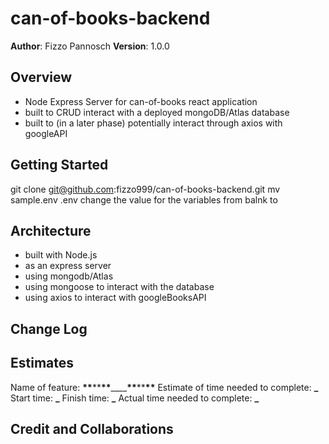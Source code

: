 # can-of-books-backend

**Author**: Fizzo Pannosch
**Version**: 1.0.0

## Overview

- Node Express Server for can-of-books react application
- built to CRUD interact with a deployed mongoDB/Atlas database
- built to (in a later phase) potentially interact through axios with googleAPI

## Getting Started

git clone git@github.com:fizzo999/can-of-books-backend.git
mv sample.env .env
change the value for the variables from balnk to

## Architecture

- built with Node.js
- as an express server
- using mongodb/Atlas
- using mongoose to interact with the database
- using axios to interact with googleBooksAPI

## Change Log

<!-- Use this area to document the iterative changes made to your application as each feature is successfully implemented. Use time stamps. Here's an example:

01-01-2001 4:59pm - Application now has a fully-functional express server, with a GET route for the location resource. -->

## Estimates

Name of feature: **\*\***\*\***\*\***\_\_\_\_**\*\***\*\***\*\***
Estimate of time needed to complete: **\_**
Start time: **\_**
Finish time: **\_**
Actual time needed to complete: **\_**

## Credit and Collaborations

<!-- Give credit (and a link) to other people or resources that helped you build this application. -->
